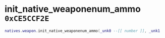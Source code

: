 # init_native_weaponenum_ammo `0xCE5CCF2E`

```lua
natives.weapon.init_native_weaponenum_ammo(_unk0 --[[ number ]], _unk1 --[[ number ]])
```